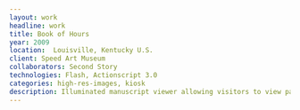 ```yaml
---
layout: work
headline: work
title: Book of Hours
year: 2009
location:  Louisville, Kentucky U.S.
client: Speed Art Museum
collaborators: Second Story
technologies: Flash, Actionscript 3.0
categories: high-res-images, kiosk
description: Illuminated manuscript viewer allowing visitors to view pages of an ancient text in high-resolution detail
---
```

